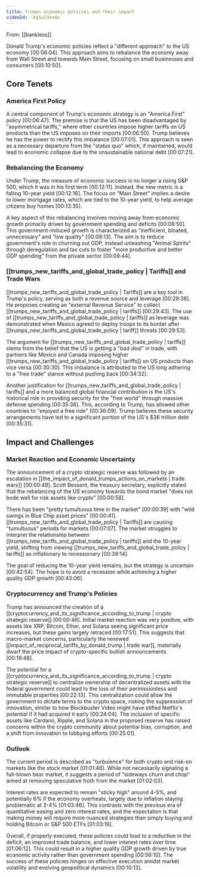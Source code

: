 ```yaml
---
title: Trumps economic policies and their impact
videoId: -Xq5uI3xods
---
```


From: [[bankless]] <br/> 

Donald Trump's economic policies reflect a "different approach" to the US economy [00:06:04]. This approach aims to rebalance the economy away from Wall Street and towards Main Street, focusing on small businesses and consumers [00:10:50].

## Core Tenets

### America First Policy
A central component of Trump's economic strategy is an "America First" policy [00:06:47]. The premise is that the US has been disadvantaged by "asymmetrical tariffs," where other countries impose higher tariffs on US products than the US imposes on their imports [00:06:50]. Trump believes he has the power to rectify this imbalance [00:07:01]. This approach is seen as a necessary departure from the "status quo" which, if maintained, would lead to economic collapse due to the unsustainable national debt [00:07:21].

### Rebalancing the Economy
Under Trump, the measure of economic success is no longer a rising S&P 500, which it was in his first term [00:12:11]. Instead, the new metric is a falling 10-year yield [00:12:16]. The focus on "Main Street" implies a desire to lower mortgage rates, which are tied to the 10-year yield, to help average citizens buy homes [00:13:35].

A key aspect of this rebalancing involves moving away from economic growth primarily driven by government spending and deficits [00:08:50]. This government-induced growth is characterized as "inefficient, bloated, unnecessary" and "low quality" [00:09:13]. The aim is to reduce government's role in churning out GDP, instead unleashing "Animal Spirits" through deregulation and tax cuts to foster "more productive and better GDP spending" from the private sector [00:09:44].

### [[trumps_new_tariffs_and_global_trade_policy | Tariffs]] and Trade Wars
[[trumps_new_tariffs_and_global_trade_policy | Tariffs]] are a key tool in Trump's policy, serving as both a revenue source and leverage [00:29:38]. He proposes creating an "external Revenue Service" to collect [[trumps_new_tariffs_and_global_trade_policy | tariffs]] [00:29:43]. The use of [[trumps_new_tariffs_and_global_trade_policy | tariffs]] as leverage was demonstrated when Mexico agreed to deploy troops to its border after [[trumps_new_tariffs_and_global_trade_policy | tariff]] threats [00:29:53].

The argument for [[trumps_new_tariffs_and_global_trade_policy | tariffs]] stems from the belief that the US is getting a "bad deal" in trade, with partners like Mexico and Canada imposing higher [[trumps_new_tariffs_and_global_trade_policy | tariffs]] on US products than vice versa [00:30:30]. This imbalance is attributed to the US long adhering to a "free trade" stance without pushing back [00:34:32].

Another justification for [[trumps_new_tariffs_and_global_trade_policy | tariffs]] and a more balanced global financial contribution is the US's historical role in providing security for the "free world" through massive defense spending [00:35:38]. This, according to Trump, has allowed other countries to "enjoyed a free ride" [00:36:09]. Trump believes these security arrangements have led to a significant portion of the US's $36 trillion debt [00:35:31].

## Impact and Challenges

### Market Reaction and Economic Uncertainty
The announcement of a crypto strategic reserve was followed by an escalation in [[the_impact_of_donald_trumps_actions_on_markets | trade wars]] [00:00:48]. Scott Bessent, the treasury secretary, explicitly stated that the rebalancing of the US economy towards the bond market "does not bode well for risk assets like crypto" [00:00:58].

There has been "pretty tumultuous time in the market" [00:00:39] with "wild swings in Blue Chip asset prices" [00:00:41].
[[trumps_new_tariffs_and_global_trade_policy | Tariffs]] are causing "tumultuous" periods for markets [00:07:07]. The market struggles to interpret the relationship between [[trumps_new_tariffs_and_global_trade_policy | tariffs]] and the 10-year yield, shifting from viewing [[trumps_new_tariffs_and_global_trade_policy | tariffs]] as inflationary to recessionary [00:39:14].

The goal of reducing the 10-year yield remains, but the strategy is uncertain [00:42:54]. The hope is to avoid a recession while achieving a higher quality GDP growth [00:43:06].

### Cryptocurrency and Trump's Policies
Trump has announced the creation of a [[cryptocurrency_and_its_significance_according_to_trump | crypto strategic reserve]] [00:00:46]. Initial market reaction was very positive, with assets like XRP, Bitcoin, Ether, and Solana seeing significant price increases, but these gains largely retraced [00:17:51]. This suggests that macro-market concerns, particularly the renewed [[impact_of_reciprocal_tariffs_by_donald_trump | trade war]], materially dwarf the price impact of crypto-specific bullish announcements [00:19:48].

The potential for a [[cryptocurrency_and_its_significance_according_to_trump | crypto strategic reserve]] to centralize ownership of decentralized assets with the federal government could lead to the loss of their permissionless and immutable properties [00:22:13]. This centralization could allow the government to dictate terms to the crypto space, risking the suppression of innovation, similar to how Blockbuster Video might have stifled Netflix's potential if it had acquired it early [00:24:04]. The inclusion of specific assets like Cardano, Ripple, and Solana in the proposed reserve has raised concerns within the crypto community about potential bias, corruption, and a shift from innovation to lobbying efforts [00:25:01].

### Outlook
The current period is described as "turbulence" for both crypto and risk-on markets like the stock market [01:01:46]. While not necessarily signaling a full-blown bear market, it suggests a period of "sideways churn and chop" aimed at removing speculative froth from the market [01:02:03].

Interest rates are expected to remain "sticky high" around 4-5%, and potentially 6% if the economy overheats, largely due to inflation staying problematic at 3-4% [01:03:46]. This contrasts with the previous era of quantitative easing and zero interest rates, and the expectation is that making money will require more nuanced strategies than simply buying and holding Bitcoin or S&P 500 ETFs [01:03:19].

Overall, if properly executed, these policies could lead to a reduction in the deficit, an improved trade balance, and lower interest rates over time [01:06:12]. This could result in a higher quality GDP growth driven by true economic activity rather than government spending [00:56:10]. The success of these policies hinges on effective execution amidst market volatility and evolving geopolitical dynamics [00:10:13].